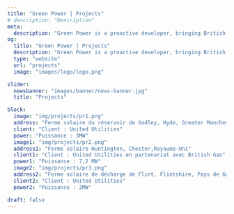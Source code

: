 ```yaml
---
title: "Green Power | Projects"
# description: "Description"
meta:
  description: "Green Power is a proactive developer, bringing British enthusiasm and speed to creating a turnkey solution to Solar and other technologies to your home or commercial property."
og:
  title: "Green Power | Projects"
  description: "Green Power is a proactive developer, bringing British enthusiasm and speed to creating a turnkey solution to Solar and other technologies to your home or commercial property"
  type: "website"
  url: "projects"
  image: "images/logo/logo.png"

slider:
  newsbanner: "images/banner/news-banner.jpg"
  title: "Projects"

block:
  image: "img/projects/pr1.png"
  address: "Ferme solaire du réservoir de Godley, Hyde, Greater Manchester, Royaume-Uni"
  client: "Client : United Utilities"
  power: "Puissance : 3MW"
  image1: "img/projects/pr2.png"
  address1: "Ferme solaire Huntington, Chester,Royaume-Uni"
  client1: "Client : United Utilities en partenariat avec British Gas"
  power1: "Puissance : 7,2 MW"
  image2: "img/projects/pr3.png"
  address2: "Ferme solaire de décharge de Flint, Flintshire, Pays de Galles, Royaume-Uni"
  client2: "Client : United Utilities"
  power2: "Puissance : 2MW"

draft: false
---
```

